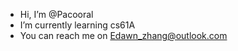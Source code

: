 -  Hi, I’m @Pacooral
-  I’m currently learning cs61A
-  You can reach me on Edawn_zhang@outlook.com 

<!---
Pacooral/Pacooral is a ✨ special ✨ repository because its `README.md` (this file) appears on your GitHub profile.
You can click the Preview link to take a look at your changes.
--->
